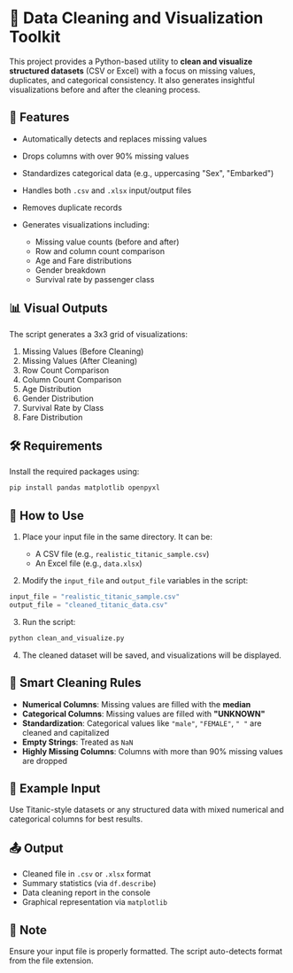 
# 🧹 Data Cleaning and Visualization Toolkit

This project provides a Python-based utility to **clean and visualize structured datasets** (CSV or Excel) with a focus on missing values, duplicates, and categorical consistency. It also generates insightful visualizations before and after the cleaning process.

## 📂 Features

* Automatically detects and replaces missing values
* Drops columns with over 90% missing values
* Standardizes categorical data (e.g., uppercasing "Sex", "Embarked")
* Handles both `.csv` and `.xlsx` input/output files
* Removes duplicate records
* Generates visualizations including:

  * Missing value counts (before and after)
  * Row and column count comparison
  * Age and Fare distributions
  * Gender breakdown
  * Survival rate by passenger class

## 📊 Visual Outputs

The script generates a 3x3 grid of visualizations:

1. Missing Values (Before Cleaning)
2. Missing Values (After Cleaning)
3. Row Count Comparison
4. Column Count Comparison
5. Age Distribution
6. Gender Distribution
7. Survival Rate by Class
8. Fare Distribution

## 🛠️ Requirements

Install the required packages using:

```bash
pip install pandas matplotlib openpyxl
```

## 🚀 How to Use

1. Place your input file in the same directory. It can be:

   * A CSV file (e.g., `realistic_titanic_sample.csv`)
   * An Excel file (e.g., `data.xlsx`)

2. Modify the `input_file` and `output_file` variables in the script:

```python
input_file = "realistic_titanic_sample.csv"
output_file = "cleaned_titanic_data.csv"
```

3. Run the script:

```bash
python clean_and_visualize.py
```

4. The cleaned dataset will be saved, and visualizations will be displayed.

## 🧠 Smart Cleaning Rules

* **Numerical Columns**: Missing values are filled with the **median**
* **Categorical Columns**: Missing values are filled with **"UNKNOWN"**
* **Standardization**: Categorical values like `"male"`, `"FEMALE"`, `" "` are cleaned and capitalized
* **Empty Strings**: Treated as `NaN`
* **Highly Missing Columns**: Columns with more than 90% missing values are dropped

## 📁 Example Input

Use Titanic-style datasets or any structured data with mixed numerical and categorical columns for best results.

## 📤 Output

* Cleaned file in `.csv` or `.xlsx` format
* Summary statistics (via `df.describe`)
* Data cleaning report in the console
* Graphical representation via `matplotlib`

## 📌 Note

Ensure your input file is properly formatted. The script auto-detects format from the file extension.

